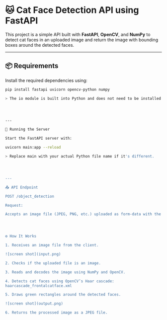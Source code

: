 # 🐱 Cat Face Detection API using FastAPI

This project is a simple API built with **FastAPI**, **OpenCV**, and **NumPy** to detect cat faces in an uploaded image and return the image with bounding boxes around the detected faces.

---

## 📦 Requirements

Install the required dependencies using:

```bash
pip install fastapi uvicorn opencv-python numpy

> The io module is built into Python and does not need to be installed.




---

🚀 Running the Server

Start the FastAPI server with:

uvicorn main:app --reload

> Replace main with your actual Python file name if it's different.




---

📤 API Endpoint

POST /object_detection

Request:

Accepts an image file (JPEG, PNG, etc.) uploaded as form-data with the key: input_file.




⚙️ How It Works

1. Receives an image file from the client.

![screen shot](input.png)

2. Checks if the uploaded file is an image.

3. Reads and decodes the image using NumPy and OpenCV.

4. Detects cat faces using OpenCV’s Haar cascade:
haarcascade_frontalcatface.xml

5. Draws green rectangles around the detected faces.

![screen shot](output.png)

6. Returns the processed image as a JPEG file.

